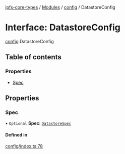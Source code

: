 [ipfs-core-types](../README.md) / [Modules](../modules.md) / [config](../modules/config.md) / DatastoreConfig

# Interface: DatastoreConfig

[config](../modules/config.md).DatastoreConfig

## Table of contents

### Properties

- [Spec](config.DatastoreConfig.md#spec)

## Properties

### Spec

• `Optional` **Spec**: [`DatastoreSpec`](config.DatastoreSpec.md)

#### Defined in

[config/index.ts:78](https://github.com/ipfs/js-ipfs/blob/1655368d/packages/ipfs-core-types/src/config/index.ts#L78)

